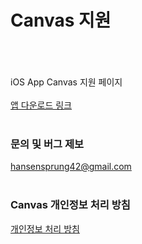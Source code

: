 # Canvas 지원
<br><br><br>
iOS App Canvas 지원 페이지
<br><br>
[앱 다운로드 링크](https://apps.apple.com/us/app/canvas-%EC%BA%94%EB%B2%84%EC%8A%A4-%EC%9C%84%EC%A0%AF/id1596669616)
<br><br>
### 문의 및 버그 제보
hansensprung42@gmail.com
<br><br>
### Canvas 개인정보 처리 방침
[개인정보 처리 방침](https://github.com/hasen-sprung/Canvas_help/wiki/Canvas-Privacy-Policy)
